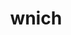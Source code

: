 ---
title: wnich
github: https://github.com/wnich
mode: dark
transition: 3s
archetype:
  - Little Bit of Everything
---